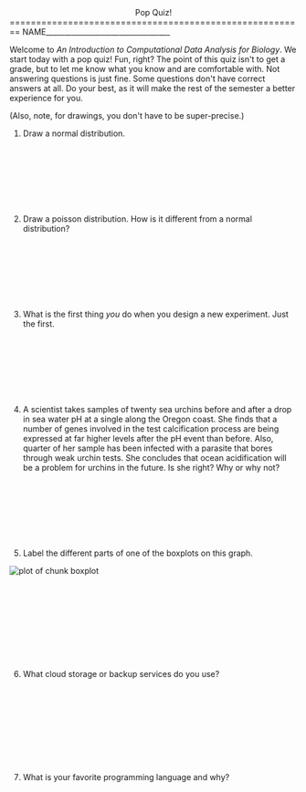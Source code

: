 <center>Pop Quiz!</center>
========================================================
NAME__________________________________


Welcome to *An Introduction to Computational Data Analysis for Biology*.  We start today with a pop quiz!  Fun, right?  The point of this quiz isn't to get a grade, but to let me know what you know and are comfortable with.  Not answering questions is just fine.  Some questions don't have correct answers at all. Do your best, as it will make the rest of the semester a better experience for you.

(Also, note, for drawings, you don't have to be super-precise.)


1. Draw a normal distribution.
 <br><br><bR><br><br><br><bR><br>      
    
2. Draw a poisson distribution.  How is it different from a normal distribution?
 <br><br><bR><br><br><br><bR><br>      

3. What is the first thing *you* do when you design a new experiment.  Just the first.
 <br><br><bR><br><br><br><bR><br>      

4. A scientist takes samples of twenty sea urchins before and after a drop in sea water pH at a single along the Oregon coast.  She finds that a number of genes involved in the test calcification process are being expressed at far higher levels after the pH event than before.  Also, quarter of her sample has been infected with a parasite that bores through weak urchin tests.  She concludes that ocean acidification will be a problem for urchins in the future.  Is she right?  Why or why not?
 <br><br><bR><br><br><br><bR><br>      

5. Label the different parts of one of the boxplots on this graph.

![plot of chunk boxplot](figure/boxplot.png) 


 <br><br><bR><br><br><br><bR><br>      

6. What cloud storage or backup services do you use?

 <br><br><bR><br><br><br><bR><br>      
 
7. What is your favorite programming language and why?

 <br><br><bR><br><br><br><bR><br>      

